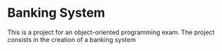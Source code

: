 # Banking System
This is a project for an object-oriented programming exam. The project consists in the creation of a banking system
